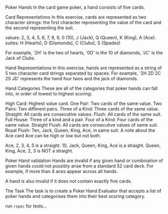 Poker Hands
In the card game poker, a hand consists of five cards.

Card Representations
In this exercise, cards are represented as two character strings: the first character representing the value of the card and the second representing the suit.

values: 2, 3, 4, 5, 6, 7, 8, 9, 0 (10), J (Jack), Q (Queen), K (King), A (Ace). suites: H (Hearts), D (Diamonds), C (Clubs), S (Spades)

For example, '2H' is the two of hearts, '0D' is the 10 of diamonds, 'JC' is the Jack of Clubs.

Hand Representations
In this exercise, hands are represented as a string of 5 two character card strings separated by spaces. For example, '2H 2D 2C 2S JD' represents the hand four twos and the jack of diamonds.

Hand Categories
These are all of the categories that poker hands can fall into, in order of lowest to highest scoring:

High Card: Highest value card.
One Pair: Two cards of the same value.
Two Pairs: Two different pairs.
Three of a Kind: Three cards of the same value.
Straight: All cards are consecutive values.
Flush: All cards of the same suit.
Full House: Three of a kind and a pair.
Four of a Kind: Four cards of the same value.
Straight Flush: All cards are consecutive values of same suit.
Royal Flush: Ten, Jack, Queen, King, Ace, in same suit.
A note about the Ace card
Ace can be high or low but not both.

Ace, 2, 3, 4, 5 is a straight. 10, Jack, Queen, King, Ace is a straight. Queen, King, Ace, 2, 3 is NOT a straight.

Poker Hand validation
Hands are invalid if any given hand or combination of given hands could not possibly arise from a standard 52 card deck. For example, if more than 4 aces appear across all hands.

A hand is also invalid if it does not contain exactly five cards.

The Task
The task is to create a Poker Hand Evaluator that accepts a list of poker hands and categorises them into their best scoring category.


run `rspec` for tests...
